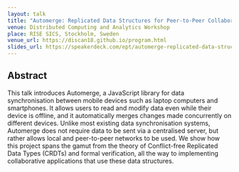 ```yaml
---
layout: talk
title: "Automerge: Replicated Data Structures for Peer-to-Peer Collaboration"
venue: Distributed Computing and Analytics Workshop
place: RISE SICS, Stockholm, Sweden
venue_url: https://discan18.github.io/program.html
slides_url: https://speakerdeck.com/ept/automerge-replicated-data-structures-for-peer-to-peer-collaboration
---
```


<script async class="speakerdeck-embed" data-id="3b7f65356b0e437fb2727097a9594e4c" data-ratio="1.33333333333333" src="//speakerdeck.com/assets/embed.js"></script>

Abstract
--------

This talk introduces Automerge, a JavaScript library for data synchronisation between mobile devices
such as laptop computers and smartphones. It allows users to read and modify data even while their
device is offline, and it automatically merges changes made concurrently on different devices.
Unlike most existing data synchronisation systems, Automerge does not require data to be sent via
a centralised server, but rather allows local and peer-to-peer networks to be used. We show how this
project spans the gamut from the theory of Conflict-free Replicated Data Types (CRDTs) and formal
verification, all the way to implementing collaborative applications that use these data structures.
